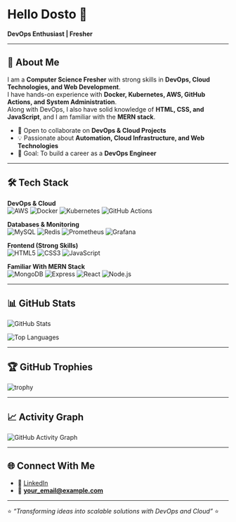 # Hello Dosto 👋  

**DevOps Enthusiast | Fresher**  

---

## 🚀 About Me  

I am a **Computer Science Fresher** with strong skills in **DevOps, Cloud Technologies, and Web Development**.  
I have hands-on experience with **Docker, Kubernetes, AWS, GitHub Actions, and System Administration**.  
Along with DevOps, I also have solid knowledge of **HTML, CSS, and JavaScript**, and I am familiar with the **MERN stack**.  

- 🤝 Open to collaborate on **DevOps & Cloud Projects**  
- 💡 Passionate about **Automation, Cloud Infrastructure, and Web Technologies**  
- 🎯 Goal: To build a career as a **DevOps Engineer**  

---

## 🛠️ Tech Stack  

**DevOps & Cloud**  
![AWS](https://img.shields.io/badge/AWS-232F3E?style=for-the-badge&logo=amazon-aws&logoColor=white)
![Docker](https://img.shields.io/badge/Docker-0db7ed?style=for-the-badge&logo=docker&logoColor=white)
![Kubernetes](https://img.shields.io/badge/Kubernetes-326CE5?style=for-the-badge&logo=kubernetes&logoColor=white)
![GitHub Actions](https://img.shields.io/badge/GitHub%20Actions-2088FF?style=for-the-badge&logo=github-actions&logoColor=white)

**Databases & Monitoring**  
![MySQL](https://img.shields.io/badge/MySQL-005C84?style=for-the-badge&logo=mysql&logoColor=white)
![Redis](https://img.shields.io/badge/Redis-DC382D?style=for-the-badge&logo=redis&logoColor=white)
![Prometheus](https://img.shields.io/badge/Prometheus-E6522C?style=for-the-badge&logo=prometheus&logoColor=white)
![Grafana](https://img.shields.io/badge/Grafana-F46800?style=for-the-badge&logo=grafana&logoColor=white)

**Frontend (Strong Skills)**  
![HTML5](https://img.shields.io/badge/HTML5-E34F26?style=for-the-badge&logo=html5&logoColor=white)
![CSS3](https://img.shields.io/badge/CSS3-1572B6?style=for-the-badge&logo=css3&logoColor=white)
![JavaScript](https://img.shields.io/badge/JavaScript-F7DF1E?style=for-the-badge&logo=javascript&logoColor=black)

**Familiar With MERN Stack**  
![MongoDB](https://img.shields.io/badge/MongoDB-3FA037?style=for-the-badge&logo=mongodb&logoColor=white)
![Express](https://img.shields.io/badge/Express-000000?style=for-the-badge&logo=express&logoColor=white)
![React](https://img.shields.io/badge/React-61DBFB?style=for-the-badge&logo=react&logoColor=black)
![Node.js](https://img.shields.io/badge/Node.js-3C873A?style=for-the-badge&logo=node.js&logoColor=white)

---

## 📊 GitHub Stats  

![GitHub Stats](https://github-readme-stats.vercel.app/api?username=YOUR_GITHUB_USERNAME&show_icons=true&theme=tokyonight)  

![Top Languages](https://github-readme-stats.vercel.app/api/top-langs/?username=YOUR_GITHUB_USERNAME&layout=compact&theme=tokyonight)

---

## 🏆 GitHub Trophies  

![trophy](https://github-profile-trophy.vercel.app/?username=YOUR_GITHUB_USERNAME&theme=onedark)

---

## 📈 Activity Graph  

![GitHub Activity Graph](https://github-readme-activity-graph.vercel.app/graph?username=YOUR_GITHUB_USERNAME&theme=tokyo-night)

---

## 🌐 Connect With Me  

- 🔗 [LinkedIn](https://www.linkedin.com/in/YOUR_LINKEDIN/)  
- 📧 **your_email@example.com**  

---

⭐ *“Transforming ideas into scalable solutions with DevOps and Cloud”* ⭐  
